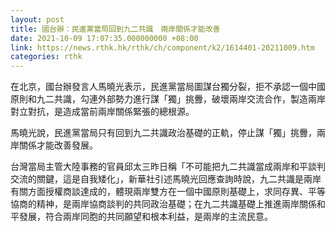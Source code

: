 ```yaml
---
layout: post
title: 國台辦：民進黨當局回到九二共識　兩岸關係才能改善
date: 2021-10-09 17:07:35.000000000 +08:00
link: https://news.rthk.hk/rthk/ch/component/k2/1614401-20211009.htm
categories: rthk
---
```


在北京，國台辦發言人馬曉光表示，民進黨當局圖謀台獨分裂，拒不承認一個中國原則和九二共識，勾連外部勢力進行謀「獨」挑釁，破壞兩岸交流合作，製造兩岸對立對抗，是造成當前兩岸關係緊張的總根源。

馬曉光說，民進黨當局只有回到九二共識政治基礎的正軌，停止謀「獨」挑釁，兩岸關係才能改善發展。

台灣當局主管大陸事務的官員邱太三昨日稱「不可能把九二共識當成兩岸和平談判交流的關鍵，這是自我矮化」，新華社引述馬曉光回應查詢時說，九二共識是兩岸有關方面授權商談達成的，體現兩岸雙方在一個中國原則基礎上，求同存異、平等協商的精神，是兩岸協商談判的共同政治基礎；在九二共識基礎上推進兩岸關係和平發展，符合兩岸同胞的共同願望和根本利益，是兩岸的主流民意。
